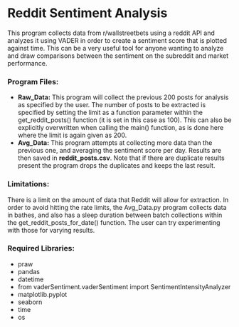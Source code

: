 # Reddit Sentiment Analysis

This program collects data from 
r/wallstreetbets using a reddit API
and analyzes it using VADER in order
to create a sentiment score that is 
plotted against time. This can be a
very useful tool for anyone wanting 
to analyze and draw comparisons between 
the sentiment on the subreddit and 
market performance. 

### **Program Files:**
 - **Raw_Data:** This program will collect
the previous 200 posts for analysis
as specified by the user. The number of 
posts to be extracted is specified by setting
the limit as a function parameter within the 
get_reddit_posts() function (it is set 
in this case as 100). This can also be explicitly 
overwritten when calling the main() function,
as is done here where the limit is again 
given as 200.
 - **Avg_Data:** This program attempts at
collecting more data than the previous one,
and averaging the sentiment score per day.
Results are then saved in **reddit_posts.csv**. Note that 
if there are duplicate results present the
program drops the duplicates and keeps the 
last result.

### **Limitations:**

There is a limit on the amount of data that
Reddit will allow for extraction. In order 
to avoid hitting the rate limits, the Avg_Data.py
program collects data in bathes, and also has
a sleep duration between batch collections 
within the get_reddit_posts_for_date() function.
The user can try experimenting with those for
varying results.

### **Required Libraries:**
- praw
- pandas 
- datetime 
- from vaderSentiment.vaderSentiment import SentimentIntensityAnalyzer
- matplotlib.pyplot 
- seaborn 
- time
- os

